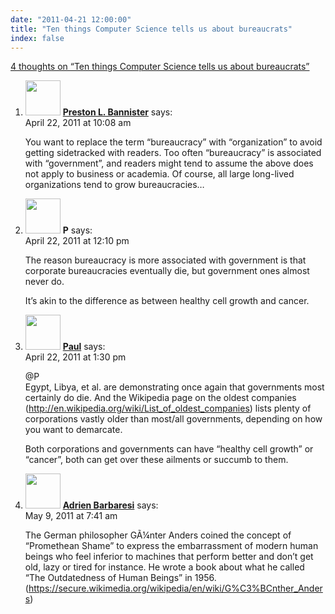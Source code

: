 ```yaml
---
date: "2011-04-21 12:00:00"
title: "Ten things Computer Science tells us about bureaucrats"
index: false
---
```


[4 thoughts on &ldquo;Ten things Computer Science tells us about bureaucrats&rdquo;](/lemire/blog/2011/04-21-ten-things-computer-science-tells-us-about-bureaucrats)

<ol class="comment-list">
<li id="comment-54352" class="comment even thread-even depth-1">
<div class="comment-author vcard">
<img alt src="https://secure.gravatar.com/avatar/9087622186f0fe01571cfd0add715302?s=56&#038;d=mm&#038;r=g" srcset="https://secure.gravatar.com/avatar/9087622186f0fe01571cfd0add715302?s=112&#038;d=mm&#038;r=g 2x" class="avatar avatar-56 photo" height="56" width="56" decoding="async" /> <b class="fn"><a href="http://bannister.us/" class="url" rel="ugc external nofollow">Preston L. Bannister</a></b> <span class="says">says:</span> </div>
<div class="comment-metadata"><time datetime="2011-04-22T10:08:41+00:00">April 22, 2011 at 10:08 am</time></a> </div>
<div class="comment-content">
<p>You want to replace the term &ldquo;bureaucracy&rdquo; with &ldquo;organization&rdquo; to avoid getting sidetracked with readers. Too often &ldquo;bureaucracy&rdquo; is associated with &ldquo;government&rdquo;, and readers might tend to assume the above does not apply to business or academia. Of course, all large long-lived organizations tend to grow bureaucracies&#8230;</p>
</div>
</li>
<li id="comment-54353" class="comment odd alt thread-odd thread-alt depth-1">
<div class="comment-author vcard">
<img alt src="https://secure.gravatar.com/avatar/118b5659026609f662a6b9b8987d6f29?s=56&#038;d=mm&#038;r=g" srcset="https://secure.gravatar.com/avatar/118b5659026609f662a6b9b8987d6f29?s=112&#038;d=mm&#038;r=g 2x" class="avatar avatar-56 photo" height="56" width="56" decoding="async" /> <b class="fn">P</b> <span class="says">says:</span> </div>
<div class="comment-metadata"><time datetime="2011-04-22T12:10:13+00:00">April 22, 2011 at 12:10 pm</time></a> </div>
<div class="comment-content">
<p>The reason bureaucracy is more associated with government is that corporate bureaucracies eventually die, but government ones almost never do.</p>
<p>It&rsquo;s akin to the difference as between healthy cell growth and cancer.</p>
</div>
</li>
<li id="comment-54354" class="comment even thread-even depth-1">
<div class="comment-author vcard">
<img alt src="https://secure.gravatar.com/avatar/c47d7a71160b9ec79d34316139ff3cdb?s=56&#038;d=mm&#038;r=g" srcset="https://secure.gravatar.com/avatar/c47d7a71160b9ec79d34316139ff3cdb?s=112&#038;d=mm&#038;r=g 2x" class="avatar avatar-56 photo" height="56" width="56" loading="lazy" decoding="async" /> <b class="fn"><a href="https://futurepaul.blogspot.com" class="url" rel="ugc external nofollow">Paul</a></b> <span class="says">says:</span> </div>
<div class="comment-metadata"><time datetime="2011-04-22T13:30:17+00:00">April 22, 2011 at 1:30 pm</time></a> </div>
<div class="comment-content">
<p>@P<br/>
Egypt, Libya, et al. are demonstrating once again that governments most certainly do die. And the Wikipedia page on the oldest companies (<a href="https://en.wikipedia.org/wiki/List_of_oldest_companies" rel="nofollow ugc">http://en.wikipedia.org/wiki/List_of_oldest_companies</a>) lists plenty of corporations vastly older than most/all governments, depending on how you want to demarcate.</p>
<p>Both corporations and governments can have &ldquo;healthy cell growth&rdquo; or &ldquo;cancer&rdquo;, both can get over these ailments or succumb to them.</p>
</div>
</li>
<li id="comment-54386" class="comment odd alt thread-odd thread-alt depth-1">
<div class="comment-author vcard">
<img alt src="https://secure.gravatar.com/avatar/b2237a2979d4a4e5665342d5f92365d2?s=56&#038;d=mm&#038;r=g" srcset="https://secure.gravatar.com/avatar/b2237a2979d4a4e5665342d5f92365d2?s=112&#038;d=mm&#038;r=g 2x" class="avatar avatar-56 photo" height="56" width="56" loading="lazy" decoding="async" /> <b class="fn"><a href="http://perso.ens-lyon.fr/adrien.barbaresi/blog/" class="url" rel="ugc external nofollow">Adrien Barbaresi</a></b> <span class="says">says:</span> </div>
<div class="comment-metadata"><time datetime="2011-05-09T07:41:49+00:00">May 9, 2011 at 7:41 am</time></a> </div>
<div class="comment-content">
<p>The German philosopher GÃ¼nter Anders coined the concept of &ldquo;Promethean Shame&rdquo; to express the embarrassment of modern human beings who feel inferior to machines that perform better and don&rsquo;t get old, lazy or tired for instance. He wrote a book about what he called &ldquo;The Outdatedness of Human Beings&rdquo; in 1956.<br/>
(<a href="https://secure.wikimedia.org/wikipedia/en/wiki/G%C3%BCnther_Anders" rel="nofollow ugc">https://secure.wikimedia.org/wikipedia/en/wiki/G%C3%BCnther_Anders</a>)</p>
</div>
</li>
</ol>
